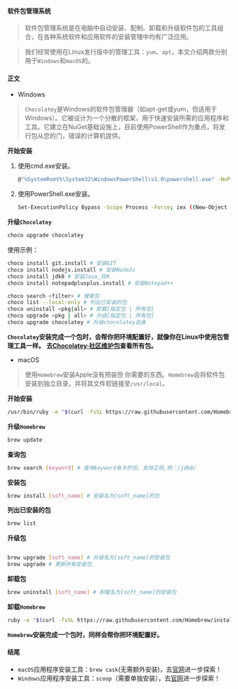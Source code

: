 #### 软件包管理系统

> 软件包管理系统是在电脑中自动安装、配制、卸载和升级软件包的工具组合，在各种系统软件和应用软件的安装管理中均有广泛应用。

> 我们经常使用在Linux发行版中的管理工具：`yum`、`apt`，本文介绍两款分别用于`Windows`和`macOS`的。

#### 正文

+ Windows

> `Chocolatey`是Windows的软件包管理器（如apt-get或yum，但适用于Windows）。它被设计为一个分散的框架，用于快速安装所需的应用程序和工具。它建立在NuGet基础设施上，目前使用PowerShell作为重点，将发行包从您的门，错误的计算机提供。

__开始安装__

1. 使用cmd.exe安装。

    ```bash
    @"%SystemRoot%\System32\WindowsPowerShell\v1.0\powershell.exe" -NoProfile -InputFormat None -ExecutionPolicy Bypass -Command "iex ((New-Object System.Net.WebClient).DownloadString('https://chocolatey.org/install.ps1'))" && SET "PATH=%PATH%;%ALLUSERSPROFILE%\chocolatey\bin"
    ```

2. 使用PowerShell.exe安装。

    ```bash
    Set-ExecutionPolicy Bypass -Scope Process -Force; iex ((New-Object System.Net.WebClient).DownloadString('https://chocolatey.org/install.ps1'))
    ```
    
__升级`Chocolatey`__

```bash
choco upgrade chocolatey
```

使用示例：  

```bash
choco install git.install # 安装GIT
choco install nodejs.install # 安装NodeJs
choco install jdk8 # 安装Java_JDK
choco install notepadplusplus.install # 安装Notepad++

choco search <filter> # 搜索包
choco list --local-only # 列出已安装的包
choco uninstall <pkg|all> # 卸载[指定包 | 所有包]
choco upgrade <pkg | all> # 升级[指定包 | 所有包]
choco upgrade chocolatey # 升级chocolatey自身
```

__`Chocolatey`安装完成一个包时，会帮你把环境配置好，就像你在Linux中使用包管理工具一样。__
__去[Chocolatey·社区维护包](https://chocolatey.org/packages)查看所有包。__

+ macOS

> 使用`Homebrew`安装Apple没有预装但 你需要的东西。`Homebrew`会将软件包安装到独立目录，并将其文件软链接至`/usr/local`。

__开始安装__

```bash
/usr/bin/ruby -e "$(curl -fsSL https://raw.githubusercontent.com/Homebrew/install/master/install)"
```

__升级`Homebrew`__

```bash
brew update
```

__查询包__

```bash
brew search [keyword] # 查询keyword有关的包，支持正则,例：/jdk8/
```

__安装包__

```bash
brew install [soft_name] # 安装名为[soft_name]的包
```

__列出已安装的包__

```bash
brew list
```

__升级包__
```bash

brew upgrade [soft_name] # 升级名为[soft_name]的安装包
brew upgrade # 更新所有安装包
```

__卸载包__

```bash
brew uninstall [soft_name] # 卸载名为[soft_name]的安装包
```

__卸载`Homebrew`__

```bash
ruby -e "$(curl -fsSL https://raw.githubusercontent.com/Homebrew/install/master/uninstall)"
```

__`Homebrew`安装完成一个包时，同样会帮你把环境配置好。__

#### 结尾

+ `macOS`应用程序安装工具：`brew cask`(无需额外安装)，去[官网](https://brew.sh)进一步探索！
+ `Windows`应用程序安装工具：`scoop`（需要单独安装），去[官网](https://scoop.sh)进一步探索！